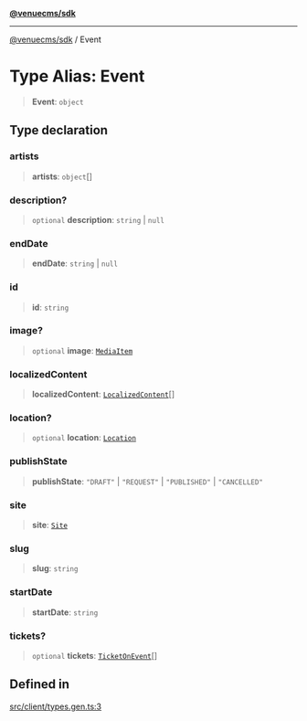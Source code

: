 [**@venuecms/sdk**](../README.md)

***

[@venuecms/sdk](../README.md) / Event

# Type Alias: Event

> **Event**: `object`

## Type declaration

### artists

> **artists**: `object`[]

### description?

> `optional` **description**: `string` \| `null`

### endDate

> **endDate**: `string` \| `null`

### id

> **id**: `string`

### image?

> `optional` **image**: [`MediaItem`](MediaItem.md)

### localizedContent

> **localizedContent**: [`LocalizedContent`](LocalizedContent.md)[]

### location?

> `optional` **location**: [`Location`](Location.md)

### publishState

> **publishState**: `"DRAFT"` \| `"REQUEST"` \| `"PUBLISHED"` \| `"CANCELLED"`

### site

> **site**: [`Site`](Site.md)

### slug

> **slug**: `string`

### startDate

> **startDate**: `string`

### tickets?

> `optional` **tickets**: [`TicketOnEvent`](TicketOnEvent.md)[]

## Defined in

[src/client/types.gen.ts:3](https://github.com/venuecms/sdk/blob/7823693df03580df710c62ba3b43e869f9979148/src/client/types.gen.ts#L3)
